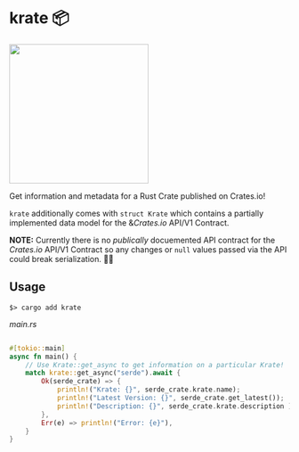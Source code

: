# krate 📦
<img src="https://user-images.githubusercontent.com/3408176/215298824-61657e9b-5cd3-401e-b7c6-3a31d9876b67.png" width="250"/>

Get information and metadata for a Rust Crate published on Crates.io!

`krate` additionally comes with `struct Krate` which contains a partially implemented data model for the &*Crates.io* API/V1 Contract. 

**NOTE:** Currently there is no _publically_ docuemented API contract for the *Crates.io* API/V1 Contract so any changes or `null` values passed via the API could break serialization. 🤷‍♂️

## Usage 
`$> cargo add krate`

_main.rs_
```rust

#[tokio::main]
async fn main() {
    // Use Krate::get_async to get information on a particular Krate!
    match krate::get_async("serde").await {
        Ok(serde_crate) => {
            println!("Krate: {}", serde_crate.krate.name);
            println!("Latest Version: {}", serde_crate.get_latest());
            println!("Description: {}", serde_crate.krate.description );
        },
        Err(e) => println!("Error: {e}"),
    }    
}
```

